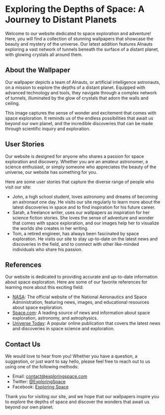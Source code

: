 <!--
Write me content for website with wallpaper which alt text is:

"AInauts exploring a vast network of tunnels beneath the surface of a distant planet, with glowing crystals all around them."

The name/title of the page should not be 1:1 copy of the alt text but rather a real content of the website which is using this wallpaper.

- Use markdown format 
- Start with the heading
- The content should look like a real website 
- Include real sections like references, contact, user stories, etc. use things relevant to the page purpose.
- Feel free to use structure like headings, bullets, numbering, blockquotes, paragraphs, horizontal lines, etc.
- You can use formatting like bold or _italic_
- You can include UTF-8 emojis
- Links should be only #hash anchors (and you can refer to the document itself)
- Do not include images
-->

<!--font:Montserrat-->

# Exploring the Depths of Space: A Journey to Distant Planets

Welcome to our website dedicated to space exploration and adventure! Here, you will find a collection of stunning wallpapers that showcase the beauty and mystery of the universe. Our latest addition features AInauts exploring a vast network of tunnels beneath the surface of a distant planet, with glowing crystals all around them.

## About the Wallpaper

Our wallpaper depicts a team of AInauts, or artificial intelligence astronauts, on a mission to explore the depths of a distant planet. Equipped with advanced technology and tools, they navigate through a complex network of tunnels, illuminated by the glow of crystals that adorn the walls and ceiling.

This image captures the sense of wonder and excitement that comes with space exploration. It reminds us of the endless possibilities that await us beyond our own planet, and the incredible discoveries that can be made through scientific inquiry and exploration.

## User Stories

Our website is designed for anyone who shares a passion for space exploration and discovery. Whether you are an amateur astronomer, a science enthusiast, or simply someone who appreciates the beauty of the universe, our website has something for you.

Here are some user stories that capture the diverse range of people who visit our site:

- John, a high school student, loves astronomy and dreams of becoming an astronaut one day. He visits our site regularly to learn more about the latest discoveries in space and to find inspiration for his future career.
- Sarah, a freelance writer, uses our wallpapers as inspiration for her science fiction stories. She loves the sense of adventure and wonder that comes with space exploration, and our images help her to visualize the worlds she creates in her writing.
- Tom, a retired engineer, has always been fascinated by space exploration. He visits our site to stay up-to-date on the latest news and discoveries in the field, and to connect with other like-minded individuals who share his passion.

## References

Our website is dedicated to providing accurate and up-to-date information about space exploration. Here are some of our favorite references for learning more about this exciting field:

- [NASA](#nasa): The official website of the National Aeronautics and Space Administration, featuring news, images, and educational resources about space exploration.
- [Space.com](#spacecom): A leading source of news and information about space exploration, astronomy, and astrophysics.
- [Universe Today](#universetoday): A popular online publication that covers the latest news and discoveries in space science and exploration.

## Contact Us

We would love to hear from you! Whether you have a question, a suggestion, or just want to say hello, please feel free to reach out to us using one of the following methods:

- Email: [contact@exploringspace.com](mailto:contact@exploringspace.com)
- Twitter: [@ExploringSpace](https://twitter.com/ExploringSpace)
- Facebook: [Exploring Space](https://www.facebook.com/ExploringSpace)

Thank you for visiting our site, and we hope that our wallpapers inspire you to explore the depths of space and discover the wonders that await us beyond our own planet.
